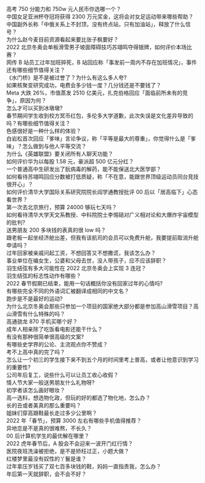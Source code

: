 高考 750 分能力和 750w 元人民币你选哪一个？  
中国女足亚洲杯夺冠将获得 2300 万元奖金，这将会对女足运动带来哪些帮助？  
中国副外长称「中俄关系上不封顶，没有终点站，只有加油站」，释放了什么信号？  
为什么赵今麦目前资源看起来要比张子枫要好？  
2022 北京冬奥会单板滑雪男子坡面障碍技巧苏翊鸣夺得银牌，如何评价本场比赛？  
网传 B 站员工过年加班猝死，B 站回应称「事发前一周内不存在加班情况」，事件还有哪些细节值得关注？  
《水门桥》是不是被过誉了？为什么有这么多人夸?  
如果核聚变研究成功，电费会多少钱一度？几分钱还是不要钱了？  
Meta 大跌 26%，市值蒸发 2510 亿美元，扎克伯格回应「面临前所未有的竞争」，原因为何？  
怎么才可以买到冰墩墩?  
春节期间学生收到校方冥币红包，多伦多大学道歉，此次失误是文化差异导致的吗？有哪些细节值得关注？  
色感很好是一种什么样的体验？  
白岩松首次回应「爹味」言论争议，称「平等是最大的尊重」，你觉得什么是「爹味」？怎么做到与他人平等交流？  
为什么《英雄联盟》要关闭所有人聊天功能？  
如何评价华为以每股 1.58 元，豪派超 500 亿元分红？  
一个普通高中生研发出了朊病毒的解药，能不能保送北大医学部？  
如何看待苏翊鸣回应分数被打低质疑，称「不在意，能跟世界顶级运动员同台竞技很开心」？  
如何评价清华大学国际关系研究院院长阎学通教授批评 00 后以「居高临下」心态看世界？  
第一次去北京旅行，预算 24000 够玩七天吗？  
如何看待清华大学天文系教授、中科院院士李惕碚对广义相对论和大爆炸宇宙模型的批判?  
送男朋友 200 多块钱的表真的很 low 吗？  
跟老板一起坐经济舱出差，但我有该航司的会员可以免费升舱，我要提前取消升舱申请吗？  
过年回家被亲戚问起工资，不想回答又不想撒谎，我该怎么办？  
事业单位在编女生，公婆和父母去世，没人带孩子，应不应该辞职？  
羽生结弦有多大可能性在 2022 北京冬奥会上实现 3 连冠？  
羽生结弦的标志性动作有哪些？  
2022 春节假期已结束，能用一句话概括你没有回家过年的心情吗?  
有哪些完全不同的外语词汇被翻译成相同的中文名？  
跑步是不是最好的运动?  
为什么北京冬奥会那些只参加一个项目的国家绝大部分都是参加高山滑雪项目？高山滑雪有什么特殊的吗？  
高通骁龙 870 手机买哪个好？  
成年人相亲除了吃饭看电影还能干什么？  
有没有那种很简单很高级的文案?  
有哪些史学界的公论、主流观点你不赞成？  
考不上高中真的完了吗？  
怎么让一个初三的学生接下来不到五个月的时间里考上普高，或者让他意识到学习的重要性?  
公司年后复工，说些什么可以让员工收心收假？  
情人节大家一般送男朋友什么礼物呀?  
初学者该怎么画好眼妆？  
高一选科，想选物化政，但玩的好的都选了物化地，怎么办？  
长的丑或者美真的那么重要吗？  
姐妹们穿高跟鞋最长走过多少公里啊？  
2022 年「春节」，预算 3000 左右有哪些手机值得推荐？  
异地恋是不是真的很难熬，不长久？  
00 后计算机学生的最优解在哪里？  
2022 虎年春节后，A 股会不会迎来一波开门红行情？  
医院夜班洗澡被拒绝，是不是矫枉过正，小题大做？  
红楼梦里最没有奴性的丫鬟是谁？  
过年拿压岁钱买了双七百多块钱的鞋，妈妈一直指责我，怎么办？  
年后第一天就辞职，会不会不好？  
